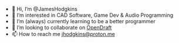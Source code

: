- 👋 Hi, I’m @JamesHodgkins
- 👀 I’m interested in CAD Software, Game Dev & Audio Programming
- 🌱 I’m (always) currently learning to be a better programmer
- 💞️ I’m looking to collaborate on [OpenDraft](https://github.com/JamesHodgkins/OpenDraft)
- 📫 How to reach me jhodgkins@proton.me

<!---
JamesHodgkins/JamesHodgkins is a ✨ special ✨ repository because its `README.md` (this file) appears on your GitHub profile.
You can click the Preview link to take a look at your changes.
--->
